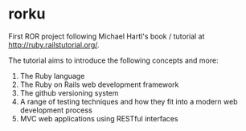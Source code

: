 rorku
======

First ROR project following Michael Hartl's book / tutorial at http://ruby.railstutorial.org/.

The tutorial aims to introduce the following concepts and more:

1. The Ruby language
2. The Ruby on Rails web development framework
3. The github versioning system
4. A range of testing techniques and how they fit into a modern web development process
5. MVC web applications using RESTful interfaces
